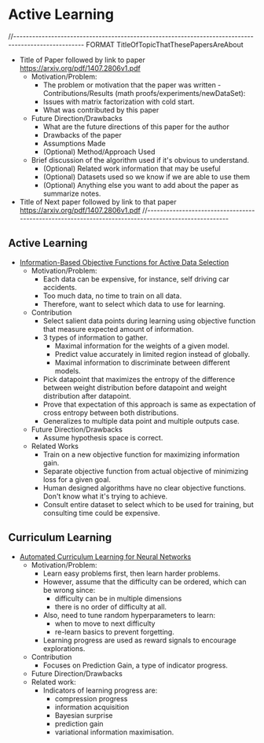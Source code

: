 # Active Learning
//----------------------------------------------------------------------------------------------------
FORMAT
TitleOfTopicThatThesePapersAreAbout
- Title of Paper followed by link to paper https://arxiv.org/pdf/1407.2806v1.pdf 
    - Motivation/Problem:
        - The problem or motivation that the paper was written
    -Contributions/Results (math proofs/experiments/newDataSet):
        - Issues with matrix factorization with cold start. 
        - What was contributed by this paper
    - Future Direction/Drawbacks
        - What are the future directions of this paper for the author
        - Drawbacks of the paper
        - Assumptions Made
        - (Optional) Method/Approach Used
    - Brief discussion of the algorithm used if it's obvious to understand. 
        - (Optional) Related work information that may be useful
        - (Optional) Datasets used so we know if we are able to use them
        - (Optional) Anything else you want to add about the paper as summarize notes. 
- Title of Next paper followed by link to that paper https://arxiv.org/pdf/1407.2806v1.pdf 
//----------------------------------------------------------------------------------------------------


## Active Learning
- [Information-Based Objective Functions for Active Data Selection](https://authors.library.caltech.edu/13795/1/MACnc92c.pdf)
    - Motivation/Problem:
        - Each data can be expensive, for instance, self driving car accidents. 
        - Too much data, no time to train on all data. 
        - Therefore, want to select which data to use for learning. 
    - Contribution
        - Select salient data points during learning using objective function that measure expected amount of information. 
        - 3 types of information to gather.
            - Maximal information for the weights of a given model. 
            - Predict value accurately in limited region instead of globally. 
            - Maximal information to discriminate between different models. 
        - Pick datapoint that maximizes the entropy of the difference between weight distribution
          before datapoint and weight distribution after datapoint. 
        - Prove that expectation of this approach is same as expectation of cross entropy between both distributions.
        - Generalizes to multiple data point and multiple outputs case. 
    - Future Direction/Drawbacks
        - Assume hypothesis space is correct. 
    - Related Works
        - Train on a new objective function for maximizing information gain. 
        - Separate objective function from actual objective of minimizing loss for a given goal. 
        - Human designed algorithms have no clear objective functions. Don't know what it's trying to achieve.  
        - Consult entire dataset to select which to be used for training, but consulting time could be expensive. 
        
## Curriculum Learning
- [Automated Curriculum Learning for Neural Networks](https://arxiv.org/abs/1704.03003)
    - Motivation/Problem: 
        - Learn easy problems first, then learn harder problems. 
        - However, assume that the difficulty can be ordered, which can be wrong since:
            - difficulty can be in multiple dimensions
            - there is no order of difficulty at all. 
        - Also, need to tune random hyperparameters to learn:
            - when to move to next difficulty
            - re-learn basics to prevent forgetting. 
        - Learning progress are used as reward signals to encourage explorations. 
    - Contribution
        - Focuses on Prediction Gain, a type of indicator progress. 
    - Future Direction/Drawbacks 
    - Related work: 
        - Indicators of learning progress are: 
            - compression progress
            - information acquisition
            - Bayesian surprise
            - prediction gain
            - variational information maximisation. 
